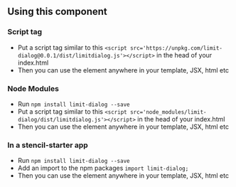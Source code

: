 ## Using this component

### Script tag

- Put a script tag similar to this `<script src='https://unpkg.com/limit-dialog@0.0.1/dist/limitdialog.js'></script>` in the head of your index.html
- Then you can use the element anywhere in your template, JSX, html etc

### Node Modules
- Run `npm install limit-dialog --save`
- Put a script tag similar to this `<script src='node_modules/limit-dialog/dist/limitdialog.js'></script>` in the head of your index.html
- Then you can use the element anywhere in your template, JSX, html etc

### In a stencil-starter app
- Run `npm install limit-dialog --save`
- Add an import to the npm packages `import limit-dialog;`
- Then you can use the element anywhere in your template, JSX, html etc
